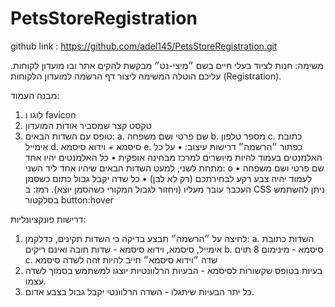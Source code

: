 # PetsStoreRegistration

github link : https://github.com/adel145/PetsStoreRegistration.git

משימה:
חנות לציוד בעלי חיים בשם ״מיצי-נט״ מבקשת להקים אתר ובו מועדון לקוחות. עליכם הוטלה המשימה ליצור דף הרשמה למועדון הלקוחות (Registration).

מבנה העמוד:
1.	לוגו ו favicon 
2.	טקסט קצר שמסביר אודות המועדון
3.	טופס עם השדות הבאים: 
a.	שם פרטי ושם משפחה
b.	מספר טלפון
c.	כתובת אימייל
d.	סיסמא + וידוא סיסמא
e.	כפתור ״הרשמה״
דרישות עיצוב:
•	על כל האלמנטים בעמוד להיות מיושרים למרכז מבחינה אופקית
•	כל האלמנטים יהיו אחד מתחת לשני, למעט השדות הבאים שיהיו אחד ליד השני:
o	שם פרטי ושם משפחה 
•	לעמוד יהיה צבע רקע לבחירתכם (רק לא לבן)
•	כל שדה יקבל גבול כתום כשסמן העכבר עובר מעליו (ויחזור לגבול המקורי כשהסמן יוצא). רמז: ב CSS ניתן להשתמש בסלקטור button:hover 

דרישות פונקציונליות:
1.	לחיצה על ״הרשמה״ תבצע בדיקה כי השדות תקינים, כדלקמן:
a.	השדות כתובת אימייל, סיסמא, וידוא סיסמא - שדות חובה ואינם ריקים
b.	סיסמא - מינימום 8 תוים 
c.	שדה ״וידוא סיסמא״ חייב להיות זהה לשדה סיסמא
2.	בעיות בטופס שקשורות לסיסמא - הבעיות הרלוונטיות יוצגו למשתמש בסמוך לשדה עצמו. 
3.	כל יתר הבעיות שיתגלו - השדה הרלוונטי יקבל גבול בצבע אדום.

